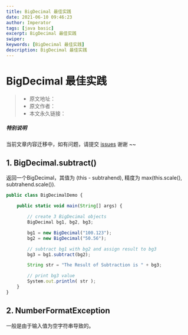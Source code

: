 ```yaml
---
title: BigDecimal 最佳实践
date: 2021-06-10 09:46:23
author: Imperator
tags: [java basic]
excerpt: BigDecimal 最佳实践
swiper:
keywords: [BigDecimal 最佳实践]
description: BigDecimal 最佳实践
---
```


# BigDecimal 最佳实践

> * 原文地址：[]()
> * 原文作者：[]()
> * 本文永久链接：[]()

##### **特别说明**

当前文章内容迁移中，如有问题，请提交 [issues](https://github.com/Starrier/starrier.github.io/issues) 谢谢 ~~

## 1. BigDecimal.subtract()


返回一个BigDecimal，其值为 (this - subtrahend), 精度为 max(this.scale(), subtrahend.scale()).

```javascript
public class BigDecimalDemo {

    public static void main(String[] args) {

        // create 3 BigDecimal objects
        BigDecimal bg1, bg2, bg3;

        bg1 = new BigDecimal("100.123");
        bg2 = new BigDecimal("50.56");

        // subtract bg1 with bg2 and assign result to bg3
        bg3 = bg1.subtract(bg2);

        String str = "The Result of Subtraction is " + bg3;

        // print bg3 value
        System.out.println( str );
    }
}
```

## 2. NumberFormatException

一般是由于输入值为空字符串导致的。

